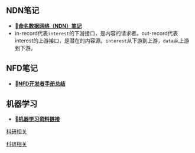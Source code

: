 ## NDN笔记

- **🔗[命名数据网络（NDN）笔记](科研/命名数据网络.md)**
- in-record代表`interest`的下游接口，是内容的请求者。out-record代表interest的上游接口，是潜在的内容源。`interest`从下游到上游，`data`从上游到下游。

## NFD笔记

- **🔗[NFD开发者手册总结](科研/NFD总结)**

## 机器学习
- **🔗[机器学习资料链接](科研/机器学习.md)**


[科研相关](论文写作.md ':include')

[科研相关](科研有用的网站.md ':include')


